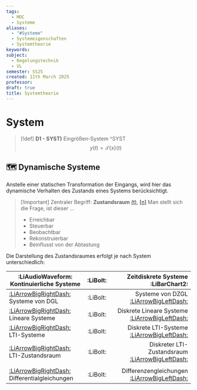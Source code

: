 ```yaml
---
tags:
  - MOC
  - Systeme
aliases:
  - "#Systeme"
  - Systemeigenschaften
  - Systemtheorie
keywords: 
subject:
  - Regelungstechnik
  - VL
semester: SS25
created: 11th March 2025
professor: 
draft: true
title: Systemtheorie
---
```

 
# System

> [!def] **D1 - SYST)** Eingrößen-System ^SYST
> $$y(t)=\mathcal{T}\{x\}(t)$$

## 🗺️ Dynamische Systeme

Anstelle einer statischen Transformation der Eingangs, wird hier das dynamische Verhalten des Zustands eines Systems berücksichtigt.

> [!important] Zentraler Begriff: **Zustandsraum** [(t)](Zustandsraum.md), [\[n\]](Zeitdiskreter%20Zustandsraum.md)
> Man stellt sich die Frage, ist dieser ...
> - Erreichbar
> - Steuerbar
> - Beobachtbar
> - Rekonstruierbar
> - Beinflusst von der Abtastung

Die Darstellung des Zustandsraumes erfolgt je nach System unterschiedlich:

| **:LiAudioWaveform: Kontinuierliche Systeme**                                    | :LiBolt: |                                                        **Zeitdiskrete Systeme :LiBarChart2:** |
| -------------------------------------------------------------------------------- | :------: | --------------------------------------------------------------------------------------------: |
| [:LiArrowBigRightDash:](Dynamische%20Systeme.md) Systeme von DGL                 | :LiBolt: |                            Systeme von DZGL [:LiArrowBigLeftDash:](Zeitdiskrete%20Systeme.md) |
| [:LiArrowBigRightDash:](Lineare%20Systeme.md) Lineare Systeme                    | :LiBolt: |          Diskrete Lineare Systeme [:LiArrowBigLeftDash:](Zeitdiskrete%20Lineare%20Systeme.md) |
| [:LiArrowBigRightDash:](LTI-Systeme.md)  LTI-Systeme                             | :LiBolt: |                    Diskrete LTI-Systeme [:LiArrowBigLeftDash:](Zeitdiskrete%20LTI-Systeme.md) |
| [:LiArrowBigRightDash:](Kontinuierlicher%20LTI-Zustandsraum.md) LTI-Zustandsraum | :LiBolt: |        Diskreter LTI-Zustandsraum [:LiArrowBigLeftDash:](Zeitdiskreter%20LTI-Zustandsraum.md) |
|                                                                                  |          |                                                                                               |
| [:LiArrowBigRightDash:](../Mathematik/Analysis/GDGL.md) Differentialgleichungen  | :LiBolt: | Differenzengleichungen [:LiArrowBigLeftDash:](../Mathematik/Analysis/Differenzengleichung.md) |
